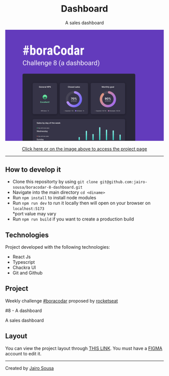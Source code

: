 <h1 align="center"> Dashboard </h1>
<p align="center">A sales dashboard</p>

<a align="center" href="https://regal-monstera-b459cb.netlify.app/">
  <img alt="App preview" src="./.github/preview.svg">
</a>

<p align="center">
<a href="https://regal-monstera-b459cb.netlify.app/">
  Click here or on the image above to access the project page
</a>
</p>

---

## How to develop it

- Clone this repositorty by using `git clone git@github.com:jairo-sousa/boracodar-8-dashboard.git`
- Navigate into the main directory `cd <diname>`
- Run `npm install` to install node modules
- Run `npm run dev` to run it locally then will open on your browser on `localhost:5173` </br>
  \*port value may vary
- Run `npm run build` if you want to create a production build

## Technologies

Project developed with the following technologies:

- React Js
- Typescript
- Chackra UI
- Git and Github

## Project

Weekly challenge [#boracodar](https://boracodar.dev/) proposed by [rocketseat](https://www.rocketseat.com.br/)

#8 - A dashboard

A sales dashboard

## Layout

You can view the project layout through [THIS LINK](https://www.figma.com/community/file/1210217615683203825). You must have a [FIGMA](https://www.figma.com/) account to edit it.

---

Created by [Jairo Sousa](https://github.com/jairo-sousa)

